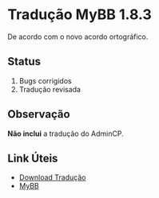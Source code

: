 # Tradução MyBB 1.8.3
De acordo com o novo acordo ortográfico.

## Status
1. Bugs corrigidos
2. Tradução revisada

## Observação
**Não inclui** a tradução do AdminCP.

## Link Úteis
* [Download Tradução](https://github.com/msaulohenrique/MyBB1.8x-Brazil/archive/master.zip)
* [MyBB](http://www.mybb.com/)